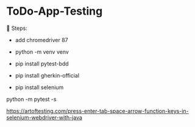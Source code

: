 # ToDo-App-Testing



:hammer:	Steps:

- add chromedriver 87
- python -m venv venv

- pip install pytest-bdd

- pip install gherkin-official

- pip install selenium

  

python -m pytest -s

https://artoftesting.com/press-enter-tab-space-arrow-function-keys-in-selenium-webdriver-with-java

